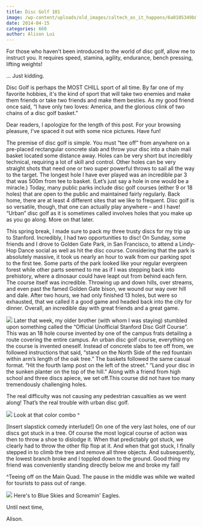 ```yaml
---
title: Disc Golf 101
image: /wp-content/uploads/old_images/caltech_as_it_happens/6a0105349b8251970b01a511994175970c.jpg
date: 2014-04-15
categories: 668
author: Alison Lui
---
```



For those who haven’t been introduced to the world of disc golf, allow me to instruct you. It requires speed, stamina, agility, endurance, bench pressing, lifting weights!

… Just kidding.

Disc Golf is perhaps the MOST CHILL sport of all time. By far one of my favorite hobbies, it's the kind of sport that will take two enemies and make them friends or take two friends and make them besties. As my good friend once said, “I have only two loves: America, and the glorious clink of two chains of a disc golf basket.”

Dear readers, I apologize for the length of this post. For your browsing pleasure, I've spaced it out with some nice pictures. Have fun!

The premise of disc golf is simple. You must “tee off” from anywhere on a pre-placed rectangular concrete slab and throw your disc into a chain mail basket located some distance away. Holes can be very short but incredibly technical, requiring a lot of skill and control. Other holes can be very straight shots that need one or two super powerful throws to sail all the way to the target. The longest hole I have ever played was an incredible par 3 that was 500m from tee to basket. (Let’s just say a hole in one would be a miracle.) Today, many public parks include disc golf courses (either 9 or 18 holes) that are open to the public and maintained fairly regularly. Back home, there are at least 4 different sites that we like to frequent. Disc golf is so versatile, though, that one can actually play anywhere – and I have! “Urban” disc golf as it is sometimes called involves holes that you make up as you go along. More on that later.

This spring break, I made sure to pack my three trusty discs for my trip up to Stanford. Incredibly, I had two opportunities to disc! On Sunday, some friends and I drove to Golden Gate Park, in San Francisco, to attend a Lindy-Hop Dance social as well as hit the disc course. Considering that the park is absolutely massive, it took us nearly an hour to walk from our parking spot to the first tee. Some parts of the park looked like your regular evergreen forest while other parts seemed to me as if I was stepping back into prehistory, where a dinosaur could have leapt out from behind each fern. The course itself was incredible. Throwing up and down hills, over streams, and even past the famed Golden Gate bison, we wound our way over hill and dale. After two hours, we had only finished 13 holes, but were so exhausted, that we called it a good game and headed back into the city for dinner. Overall, an incredible day with great friends and a great game.


![](/old_images/6a0105349b8251970b01a3fce991ba970b.jpg)
Later that week, my older brother (with whom I was staying) stumbled upon something called the “Official Unofficial Stanford Disc Golf Course”. This was an 18 hole course invented by one of the campus frats detailing a route covering the entire campus. An urban disc golf course, everything on the course is invented oneself. Instead of concrete slabs to tee off from, we followed instructions that said, “stand on the North Side of the red fountain within arm’s length of the oak tree.” The baskets followed the same casual format. “Hit the fourth lamp post on the left of the street.” “Land your disc in the sunken planter on the top of the hill.” Along with a friend from high school and three discs apiece, we set off.This course did not have too many tremendously challenging holes.

The real difficulty was not causing any pedestrian casualties as we went along! That’s the real trouble with urban disc golf.


![](/old_images/6a0105349b8251970b01a73da44a5e970d.jpg)
Look at that color combo ^

[Insert slapstick comedy interlude!] On one of the very last holes, one of our discs got stuck in a tree. Of course the most logical course of action was then to throw a shoe to dislodge it. When that predictably got stuck, we clearly had to throw the other flip flop at it. And when that got stuck, I finally stepped in to climb the tree and remove all three objects. And subsequently, the lowest branch broke and I toppled down to the ground. Good thing my friend was conveniently standing directly below me and broke my fall!

^Teeing off on the Main Quad. The pause in the middle was while we waited for tourists to pass out of range.


![](/old_images/caltech_as_it_happens/6a0105349b8251970b01a73daa5e24970d.jpg)
Here's to Blue Skies and Screamin' Eagles.

Until next time,

Alison.

